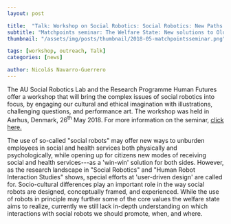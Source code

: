 ```yaml
---
layout: post

title:  "Talk: Workshop on Social Robotics: Social Robotics: New Paths to Discovering What Matters in a Human Life"
subtitle: "Matchpoints seminar: The Welfare State: New solutions to Old Problems?"
thumbnail: "/assets/img/posts/thumbnail/2018-05-matchpointsseminar.png"

tags: [workshop, outreach, Talk]
categories: [news]

author: Nicolás Navarro-Guerrero
---
```


The AU Social Robotics Lab and the Research Programme Human Futures offer a workshop that will bring the complex issues of social robotics into focus, by engaging our cultural and ethical imagination with illustrations, challenging questions, and performance art. The workshop was held in Aarhus, Denmark, 26<sup>th</sup> May 2018. For more information on the seminar, <a href="https://matchpoints-archive.au.dk/workshops/social-robotics-saturday-26-may/" target="_blank">click here.</a>

<!--more-->

The use of so-called "social robots" may offer new ways to unburden employees in social and health services both physically and psychologically, while opening up for citizens new modes of receiving social and health services---as a 'win-win' solution for both sides. However, as the research landscape in "Social Robotics" and "Human Robot Interaction Studies" shows, special efforts at 'user-driven design' are called for. Socio-cultural differences play an important role in the way social robots are designed, conceptually framed, and experienced. While the use of robots in principle may further some of the core values the welfare state aims to realize, currently we still lack in-depth understanding on which interactions with social robots we should promote, when, and where.

